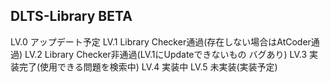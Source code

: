 ## DLTS-Library BETA
LV.0 アップデート予定
LV.1 Library Checker通過(存在しない場合はAtCoder通過)
LV.2 Library Checker非通過(LV.1にUpdateできないもの バグあり)
LV.3 実装完了(使用できる問題を検索中)
LV.4 実装中
LV.5 未実装(実装予定)
